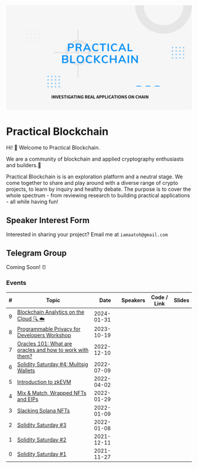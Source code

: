![Practical Blockchain Banner](/assets/banner.png)

# Practical Blockchain

Hi! 👋 Welcome to Practical Blockchain.

We are a community of blockchain and applied cryptography enthusiasts and builders.👷

Practical Blockchain is is an exploration platform and a neutral stage. We come together to share and play around with a diverse range of crypto projects, to learn by inquiry and healthy debate. The purpose is to cover the whole spectrum - from reviewing research to building practical applications - all while having fun!

## Speaker Interest Form

Interested in sharing your project? Email me at `iamaatoh@gmail.com`

## Telegram Group

Coming Soon! ⏰

### Events

| #   | Topic                                                                                                                     | Date       | Speakers | Code / Link | Slides |
| --- | ------------------------------------------------------------------------------------------------------------------------- | ---------- | -------- | ----------- | ------ |
| 9   | [Blockchain Analytics on the Cloud 🔍 ☁️](https://www.meetup.com/practical-blockchain/events/298446756/)                  | 2024-01-31 |          |             |
| 8   | [Programmable Privacy for Developers Workshop](https://www.meetup.com/practical-blockchain/events/296418982/)             | 2023-10-19 |          |             |
| 7   | [Oracles 101: What are oracles and how to work with them?](https://www.meetup.com/practical-blockchain/events/289962866/) | 2022-12-10 |          |             |
| 6   | [Solidity Saturday #4: Mulitsig Wallets](https://www.meetup.com/practical-blockchain/events/286734006/)                   | 2022-07-09 |          |             |
| 5   | [Introduction to zkEVM](https://www.meetup.com/practical-blockchain/events/284966322/)                                    | 2022-04-02 |          |             |
| 4   | [Mix & Match, Wrapped NFTs and EIPs](https://www.meetup.com/practical-blockchain/events/283520325/)                       | 2022-01-29 |          |             |
| 3   | [Slacking Solana NFTs](https://www.meetup.com/practical-blockchain/events/283006224/)                                     | 2022-01-09 |          |             |
| 2   | [Solidity Saturday #3](https://www.meetup.com/practical-blockchain/events/283005417/)                                     | 2022-01-08 |          |             |
| 1   | [Solidity Saturday #2](https://www.meetup.com/practical-blockchain/events/282521052/)                                     | 2021-12-11 |          |             |
| 0   | [Solidity Saturday #1](https://www.meetup.com/practical-blockchain/events/282163424/)                                     | 2021-11-27 |          |             |

